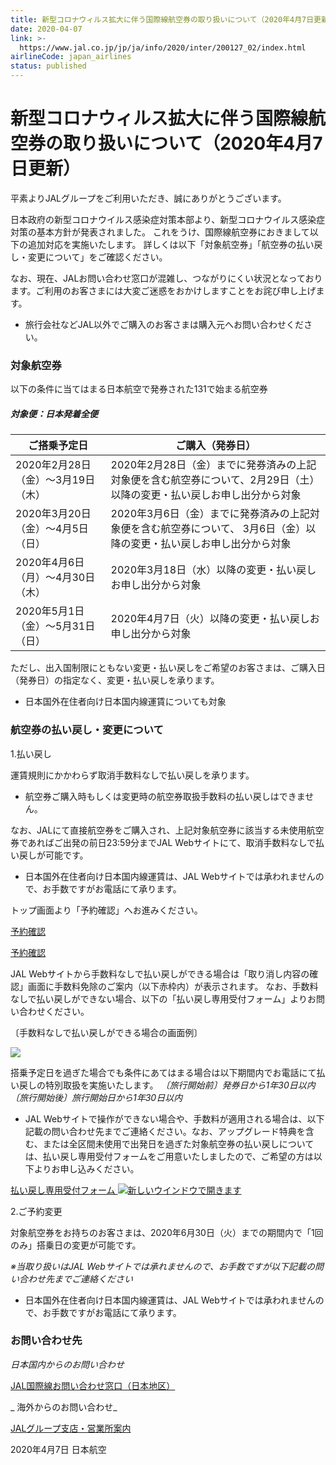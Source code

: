 ```yaml
---
title: 新型コロナウィルス拡大に伴う国際線航空券の取り扱いについて（2020年4月7日更新）
date: 2020-04-07
link: >-
  https://www.jal.co.jp/jp/ja/info/2020/inter/200127_02/index.html
airlineCode: japan_airlines
status: published
---
```

# 新型コロナウィルス拡大に伴う国際線航空券の取り扱いについて（2020年4月7日更新） 

平素よりJALグループをご利用いただき、誠にありがとうございます。 

日本政府の新型コロナウイルス感染症対策本部より、新型コロナウイルス感染症対策の基本方針が発表されました。 これをうけ、国際線航空券におきまして以下の追加対応を実施いたします。 詳しくは以下「対象航空券」「航空券の払い戻し・変更について」をご確認ください。 

なお、現在、JALお問い合わせ窓口が混雑し、つながりにくい状況となっております。ご利用のお客さまには大変ご迷惑をおかけしますことをお詫び申し上げます。 

* 旅行会社などJAL以外でご購入のお客さまは購入元へお問い合わせください。 

### 対象航空券 

以下の条件に当てはまる日本航空で発券された131で始まる航空券 

##### 対象便：日本発着全便 

ご搭乗予定日 | ご購入（発券日）  
---|---  
2020年2月28日（金）〜3月19日（木） | 2020年2月28日（金）までに発券済みの上記対象便を含む航空券について、2月29日（土）以降の変更・払い戻しお申し出分から対象  
2020年3月20日（金）〜4月5日（日） |  2020年3月6日（金）までに発券済みの上記対象便を含む航空券について、 3月6日（金）以降の変更・払い戻しお申し出分から対象   
2020年4月6日（月）〜4月30日（木） | 2020年3月18日（水）以降の変更・払い戻しお申し出分から対象  
2020年5月1日（金）〜5月31日（日） | 2020年4月7日（火）以降の変更・払い戻しお申し出分から対象  
  
ただし、出入国制限にともない変更・払い戻しをご希望のお客さまは、ご購入日（発券日）の指定なく、変更・払い戻しを承ります。 

* 日本国外在住者向け日本国内線運賃についても対象 

### 航空券の払い戻し・変更について 

1.払い戻し 

運賃規則にかかわらず取消手数料なしで払い戻しを承ります。 

* 航空券ご購入時もしくは変更時の航空券取扱手数料の払い戻しはできません。 

なお、JALにて直接航空券をご購入され、上記対象航空券に該当する未使用航空券であればご出発の前日23:59分までJAL Webサイトにて、取消手数料なしで払い戻しが可能です。 

* 日本国外在住者向け日本国内線運賃は、JAL Webサイトでは承われませんので、お手数ですがお電話にて承ります。 

トップ画面より「予約確認」へお進みください。 

[予約確認](javascript:void(0);)

[予約確認](javascript:void(0);)

JAL Webサイトから手数料なしで払い戻しができる場合は「取り消し内容の確認」画面に手数料免除のご案内（以下赤枠内）が表示されます。 なお、手数料なしで払い戻しができない場合、以下の「払い戻し専用受付フォーム」よりお問い合わせください。 

〔手数料なしで払い戻しができる場合の画面例〕 

![](/content/www/wwwjalcojp/jp/ja/info/2020/inter/200127_02/index/_jcr_content/root/contents/responsivegrid1/responsivegrid_1434772389/img.coreimg.1125.png/1585897243636.png)

搭乗予定日を過ぎた場合でも条件にあてはまる場合は以下期間内でお電話にて払い戻しの特別取扱を実施いたします。 _〔旅行開始前〕発券日から1年30日以内_ _〔旅行開始後〕旅行開始日から1年30日以内_ 

* JAL Webサイトで操作ができない場合や、手数料が適用される場合は、以下記載の問い合わせ先までご連絡ください。なお、アップグレード特典を含む、または全区間未使用で出発日を過ぎた対象航空券の払い戻しについては、払い戻し専用受付フォームをご用意いたしましたので、ご希望の方は以下よりお申し込みください。 

[払い戻し専用受付フォーム ![新しいウインドウで開きます](/global/Y18/img/icon_ext_rd.svg) ](https://enq.jal.co.jp/cre/?enq=JW5LXOxDXf4%3d) 

2.ご予約変更 

対象航空券をお持ちのお客さまは、2020年6月30日（火）までの期間内で「1回のみ」搭乗日の変更が可能です。 

_※当取り扱いはJAL Webサイトでは承れませんので、お手数ですが以下記載の問い合わせ先までご連絡ください_ 

* 日本国外在住者向け日本国内線運賃は、JAL Webサイトでは承われませんので、お手数ですがお電話にて承ります。 

### お問い合わせ先 

_日本国内からのお問い合わせ_ 

[JAL国際線お問い合わせ窓口（日本地区）](/information/inter/#inter)

_ 海外からのお問い合わせ_ 

[JALグループ支店・営業所案内](/information/branch/)

2020年4月7日 日本航空 
